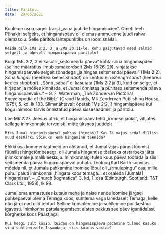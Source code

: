 ```yaml
---
title: Päritolu  
date:  23/05/2021  
---
```


Kuuleme üsna sageli fraasi „vana juutide hingamispäev“. Ometi teeb Pühakiri selgeks, et hingamispäev oli olemas ammu enne juudi rahva olemasolu. Selle päritolu lähtepunktiks on loomisnädal.

`Heida pilk 1Ms 2:2, 3 ja 2Ms 20:11-le. Kuhu paigutavad need salmid selgelt ja üheselt hingamispäeva päritolu?`

Kuigi 1Ms 2:2, 3 ei kasuta „seitsmenda päeva“ kohta sõna hingamispäev (selline määratlus ilmub esmakordselt 2Ms 16:26, 29), vihjatakse hingamispäevale selgelt sõnadega „ja hingas seitsmendal päeval“ (1Ms 2:2). Sõna _hingas_ (heebrea keeles _shabat_) on seotud nimisõnaga _sabat_ (heebrea keeles _shabbat_). „Sõna „sabat“ ei kasutata [1Ms 2:2 ja 3], kuid on selge, et kirjapanija mõtles kinnitada, et Jumal õnnistas ja pühitses seitsmenda päeva hingamispäevaks.“ – G. F. Waterman, „The Zondervan Pictorial Encyclopedia of the Bible“ (Grand Rapids, MI: Zondervan Publishing House, 1975), 5. kd, lk 183. Silmanähtavalt õpetab 1Ms 2:2, 3 hingamispäeva kui kogu inimsoo tarvis õnnistatud päeva sisseseadmist ja päritolu.

Loe Mk 2:27. Jeesus ütleb, et hingamispäev tehti „inimese jaoks“, vihjates sellega inimkonnale tervenisti, mitte üksnes juutidele.

`Miks Jumal hingamispäeval puhkas (hingas)? Kas Ta vajas seda? Millist muud eesmärki võinuks Tema hingamine teenida?`

Ehkki osa kommentaatoreid on oletanud, et Jumal vajas pärast loomist füüsilist hingetõmbeaega, oli Jumala hingamise tõeliseks otstarbeks jätta inimkonnale jumalik eeskuju. Inimkonnalgi tuleb kuus päeva töötada ja siis seitsmenda päeva hingamispäeval puhata. Teoloog Karl Barth soovitas mõelda nii, et Jumala puhkamine loomise lõpul oli „armulepingu“ osa, mille puhul paluti inimkonnal „hingata koos temaga… et osaleda [Jumala] hingamises“. – „Church Dogmatics“, 3. kd, 1. osa (Edinburgh, Scotland: T&T Clark Ltd., 1958), lk 98.

Jumal oma armastuses kutsus mehe ja naise nende loomise järgsel puhkepäeval olema Temaga koos, suhtlema väga lähedaselt Temaga, kelle näo järgi nad olid tehtud. Selline koosolemine ja suhtlemine pidi kestma igavesti. Inimkonna pattulangemisest alates pakkus see päev iganädalast kõrghetke koos Päästjaga.

`Kui keegi sult küsib, kuidas on hingamispäeva pidamine tulnud kasuks sinu suhtlemisele Issandaga, siis kuidas vastad?`